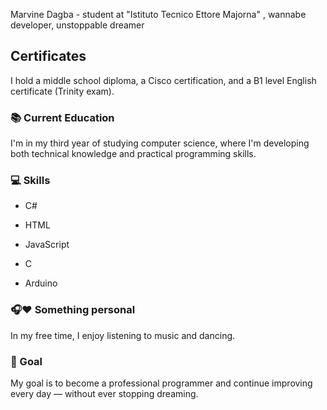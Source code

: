 Marvine Dagba - student at "Istituto Tecnico Ettore Majorna" , wannabe developer, unstoppable dreamer 


## Certificates 
I hold a middle school diploma, a Cisco certification, and a B1 level English certificate (Trinity exam).

### 📚 Current Education
I'm in my third year of studying computer science, where I'm developing both technical knowledge and practical programming skills.

### 💻  Skills
- C#

- HTML

- JavaScript

- C

- Arduino

### 🎧❤️  Something personal
In my free time, I enjoy listening to music and dancing.

### 🎯  Goal
My goal is to become a professional programmer and continue improving every day — without ever stopping dreaming.












